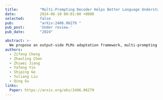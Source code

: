 ```yaml
---
title:          "Multi-Prompting Decoder Helps Better Language Understanding"
date:           2024-06-10 00:01:00 +0800
selected:       false
pub:            "arXiv:2406.06279 "
pub_post:       'Under review.'
pub_date:       "2024"

abstract: >-
  We propose an output-side PLMs adaptation framework, multi-prompting decoder, for few-shot classification.
authors:
  - Zifeng Cheng
  - Zhaoling Chen
  - Zhiwei Jiang
  - Yafeng Yin
  - Shiping Ge
  - Yuliang Liu
  - Qing Gu
links:
  Paper: https://arxiv.org/abs/2406.06279
---
```

